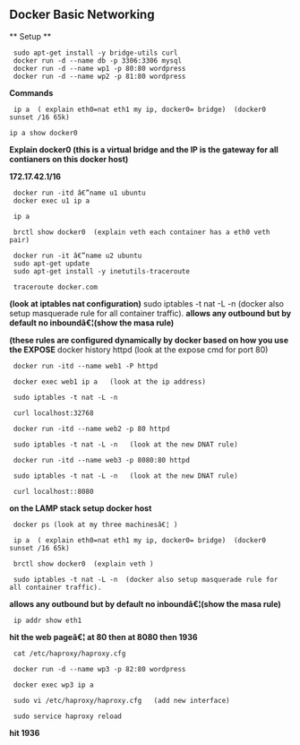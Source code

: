 Docker Basic Networking 
-------------------  

** Setup **

     sudo apt-get install -y bridge-utils curl
     docker run -d --name db -p 3306:3306 mysql
     docker run -d --name wp1 -p 80:80 wordpress
     docker run -d --name wp2 -p 81:80 wordpress

**Commands**

     ip a  ( explain eth0=nat eth1 my ip, docker0= bridge)  (docker0 sunset /16 65k)

    ip a show docker0

**Explain docker0 (this is a virtual bridge and the IP is the gateway for all contianers
 on this docker host)**

**172.17.42.1/16**

     docker run -itd â€”name u1 ubuntu
     docker exec u1 ip a

     ip a 

     brctl show docker0  (explain veth each container has a eth0 veth pair)

     docker run -it â€”name u2 ubuntu
     sudo apt-get update
     sudo apt-get install -y inetutils-traceroute

     traceroute docker.com

**(look at iptables nat configuration)**
     sudo iptables -t nat -L -n  (docker also setup masquerade rule for all container traffic). 
**allows any outbound but by default no inboundâ€¦(show the masa rule)**

**(these rules are configured dynamically by docker based on how you use the EXPOSE** 
     docker history httpd   (look at the expose cmd for port 80)

     docker run -itd --name web1 -P httpd

     docker exec web1 ip a   (look at the ip address)

     sudo iptables -t nat -L -n

     curl localhost:32768

     docker run -itd --name web2 -p 80 httpd

     sudo iptables -t nat -L -n   (look at the new DNAT rule)

     docker run -itd --name web3 -p 8080:80 httpd

     sudo iptables -t nat -L -n   (look at the new DNAT rule)

     curl localhost::8080

**on the LAMP stack setup docker host**

     docker ps (look at my three machinesâ€¦ ) 

     ip a  ( explain eth0=nat eth1 my ip, docker0= bridge)  (docker0 sunset /16 65k)

     brctl show docker0  (explain veth )

     sudo iptables -t nat -L -n  (docker also setup masquerade rule for all container traffic). 

**allows any outbound but by default no inboundâ€¦(show the masa rule)**

     ip addr show eth1

**hit the web pageâ€¦ at 80 then at 8080 then 1936**

     cat /etc/haproxy/haproxy.cfg

     docker run -d --name wp3 -p 82:80 wordpress

     docker exec wp3 ip a

     sudo vi /etc/haproxy/haproxy.cfg   (add new interface)

     sudo service haproxy reload 

**hit 1936**


